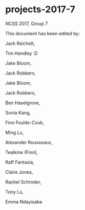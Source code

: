 # projects-2017-7
NCSS 2017, Group 7

This document has been edited by:

Jack Reichelt,

Tim Handley :D

Jake Bloom,

Jack Robbers,

Jake Bloom,

Jack Robbers,

Ben Haselgrove,

Sonia Kang,

Finn Foulds-Cook,

Ming Lu,

Alexander Rousseaux,

Tealkine (Finn),

Raff Fantasia,

Claire Jones,

Rachel Schroder,

Tony Lu,

Emma Ndayisaba 
 